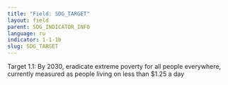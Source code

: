 ```yaml
---
title: "Field: SDG_TARGET"
layout: field
parent: SDG_INDICATOR_INFO
language: ru
indicator: 1-1-1b
slug: SDG_TARGET
---
```

Target 1.1: By 2030, eradicate extreme poverty for all people everywhere, currently measured as people living on less than $1.25 a day